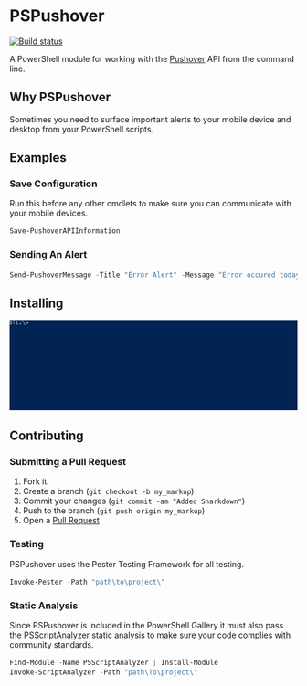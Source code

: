 # PSPushover

[![Build status](https://ci.appveyor.com/api/projects/status/pjvxerp8fodakbo7/branch/master?svg=true)](https://ci.appveyor.com/project/ngetchell/pspushover/branch/master) 

A PowerShell module for working with the [Pushover](https://pushover.net) API from the command line.

## Why PSPushover

Sometimes you need to surface important alerts to your mobile device and desktop from your PowerShell scripts. 

## Examples

### Save Configuration

Run this before any other cmdlets to make sure you can communicate with your mobile devices. 

``` powershell
Save-PushoverAPIInformation
```

### Sending An Alert

``` powershell
Send-PushoverMessage -Title "Error Alert" -Message "Error occured today."
```

## Installing

![Install](Media/install.gif)

## Contributing

### Submitting a Pull Request

1. Fork it.
2. Create a branch (`git checkout -b my_markup`)
3. Commit your changes (`git commit -am "Added Snarkdown"`)
4. Push to the branch (`git push origin my_markup`)
5. Open a [Pull Request][1]

### Testing

PSPushover uses the Pester Testing Framework for all testing. 

``` powershell
Invoke-Pester -Path "path\to\project\"
```

### Static Analysis

Since PSPushover is included in the PowerShell Gallery it must also pass the PSScriptAnalyzer static analysis to make sure your code complies with community standards.

``` powershell
Find-Module -Name PSScriptAnalyzer | Install-Module
Invoke-ScriptAnalyzer -Path "path\To\project\"
```

[1]: http://github.com/github/markup/pulls
